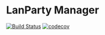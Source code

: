 # LanParty Manager

[![Build Status](https://travis-ci.org/thehellnet/lanparty-manager.svg?branch=master)](https://travis-ci.org/thehellnet/lanparty-manager)
[![codecov](https://codecov.io/gh/thehellnet/lanparty-manager/branch/master/graph/badge.svg)](https://codecov.io/gh/thehellnet/lanparty-manager)
